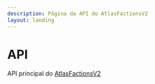 ```yaml
---
description: Página da API do AtlasFactionsV2
layout: landing
---
```


# API

API principal do [AtlasFactionsV2](https://atlasplugins.com/)

